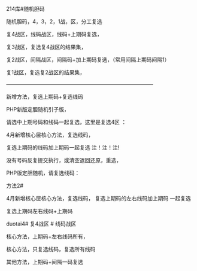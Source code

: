 214库#随机胆码


随机胆码，4，3，2，1战，区，分工复选

复4战区，线码战区，线码+上期码复选，

复3战区，复选复4战区的结果集，

复2战区，间隔战区，间隔码+加上期码复选，（常用间隔上期码间隔1）


复1战区，复选复2战区的结果集，



————————————————————————————


新增方法，复选上期码+复选线码

PHP新版定胆随机引子版， 

请选中上期号码和线码一起复选，这里是复选4区 ：

4月新增核心层核心方法，复选线码， 

复选上期码的线码加上期码一起复选
注！注！注!

没有号码反复提交执行，或清空返回还原，重选，

PHP版定胆随机，请复选线码：

方法2#

4月新增核心层核心方法，复选线码， 复选上期码的左右线码加上期码 一起复选

复选上期码左右线码+上期码

duotai4# 复4战区 # 线码战区


核心方法，上期码+左右线码所有，

核心方法，只复选线码，复选所有线码

其他方法，上期码+间隔一码复选









